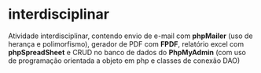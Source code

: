 # interdisciplinar
Atividade interdisciplinar, contendo envio de e-mail com <b>phpMailer</b> (uso de herança e polimorfismo), gerador de PDF com <b>FPDF</b>, relatório excel com <b>phpSpreadSheet</b> e CRUD no banco de dados do <b>PhpMyAdmin</b> (com uso de programação orientada a objeto em php e classes de conexão DAO)

